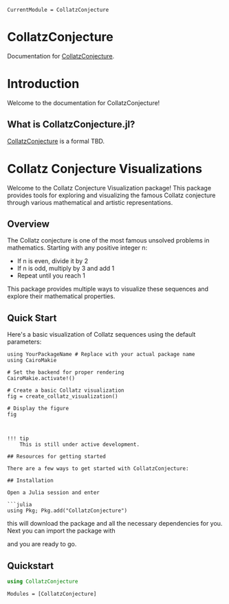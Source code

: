 ```@meta
CurrentModule = CollatzConjecture
```

# CollatzConjecture

Documentation for [CollatzConjecture](https://github.com/geekymode/CollatzConjecture.jl).

# Introduction

Welcome to the documentation for CollatzConjecture!

## What is CollatzConjecture.jl?

[CollatzConjecture](https://github.com/geekymode/CollatzConjecture.jl) is a formal TBD.


# Collatz Conjecture Visualizations

Welcome to the Collatz Conjecture Visualization package! This package provides tools for exploring and visualizing the famous Collatz conjecture through various mathematical and artistic representations.

## Overview

The Collatz conjecture is one of the most famous unsolved problems in mathematics. Starting with any positive integer n:
- If n is even, divide it by 2
- If n is odd, multiply by 3 and add 1
- Repeat until you reach 1

This package provides multiple ways to visualize these sequences and explore their mathematical properties.

## Quick Start

Here's a basic visualization of Collatz sequences using the default parameters:

```@example main
using YourPackageName # Replace with your actual package name
using CairoMakie

# Set the backend for proper rendering
CairoMakie.activate!()

# Create a basic Collatz visualization
fig = create_collatz_visualization()

# Display the figure
fig



!!! tip
    This is still under active development.

## Resources for getting started

There are a few ways to get started with CollatzConjecture:

## Installation

Open a Julia session and enter

```julia
using Pkg; Pkg.add("CollatzConjecture")
```

this will download the package and all the necessary dependencies for you. Next you can import the package with


and you are ready to go.

## Quickstart

```julia
using CollatzConjecture
```



```@autodocs
Modules = [CollatzConjecture]
```